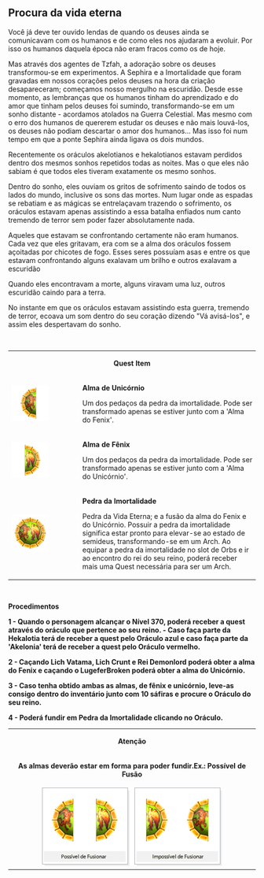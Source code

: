 ## Procura da vida eterna

<html>
  <head>
    <meta charset="utf-8" />
    <meta name="viewport" content="width=device-width" />
  </head>
  <body>
<p>Você já deve ter ouvido lendas de quando os deuses ainda se comunicavam com os humanos e de como eles nos ajudaram a evoluir. Por isso os humanos daquela época não eram fracos como os de hoje.</p>
<p>Mas através dos agentes de Tzfah, a adoração sobre os deuses transformou-se em experimentos. A Sephira e a Imortalidade que foram gravadas em nossos corações pelos deuses na hora da criação desapareceram; começamos nosso mergulho na escuridão. Desde esse momento, as lembranças que os humanos tinham do aprendizado e do amor que tinham pelos deuses foi sumindo, transformando-se em um sonho distante - acordamos atolados na Guerra Celestial. Mas mesmo com o erro dos humanos de quererem estudar os deuses e não mais louvá-los, os deuses não podiam descartar o amor dos humanos... Mas isso foi num tempo em que a ponte Sephira ainda ligava os dois mundos. </p>
<p>Recentemente os oráculos akelotianos e hekalotianos estavam perdidos dentro dos mesmos sonhos repetidos todas as noites. Mas o que eles não sabiam é que todos eles tiveram exatamente os mesmo sonhos.</p>
<p>Dentro do sonho, eles ouviam os gritos de sofrimento saindo de todos os lados do mundo, inclusive os sons das mortes. Num lugar onde as espadas se rebatiam e as mágicas se entrelaçavam trazendo o sofrimento, os oráculos estavam apenas assistindo a essa batalha enfiados num canto tremendo de terror sem poder fazer absolutamente nada.</p>
<p>Aqueles que estavam se confrontando certamente não eram humanos. Cada vez que eles gritavam, era com se a alma dos oráculos fossem açoitadas por chicotes de fogo. Esses seres possuíam asas e entre os que estavam confrontando alguns exalavam um brilho e outros exalavam a escuridão</p>
<p>Quando eles encontravam a morte, alguns viravam uma luz, outros escuridão caindo para a terra.</p>
<p>No instante em que os oráculos estavam assistindo esta guerra, tremendo de terror, ecoava um som dentro do seu coração dizendo "Vá avisá-los", e assim eles despertavam do sonho.</p>
<br>
<table border="0" cellpadding="0" cellspacing="0"> 
	<tr>
		<td colspan="2" align="center"><p><strong>Quest Item</strong></p></td>			
	</tr>		
	<tr>
		<td width="130px"><img src="./Quests-Especiais-files/Procura-da-Vida-Eterna-files/wyd_img_procura-da-vida-eterna-1.gif"></td>
		<td><p><strong>Alma de Unicórnio</strong></p> 
			<p>Um dos pedaços da pedra da imortalidade. Pode ser transformado apenas se estiver junto com a 'Alma do Fenix'.</p>
		</td>
	</tr>
	<tr>
		<td width="130px"><img src="./Quests-Especiais-files/Procura-da-Vida-Eterna-files/wyd_img_procura-da-vida-eterna-2.gif"></td>
		<td><p><strong>Alma de Fênix</strong></p> 
			<p>Um dos pedaços da pedra da imortalidade. Pode ser transformado apenas se estiver junto com a 'Alma do Unicórnio'.</p>
		</td>
	</tr>
	<tr>
		<td width="130px"><img src="./Quests-Especiais-files/Procura-da-Vida-Eterna-files/wyd_img_procura-da-vida-eterna-3.gif"></td>
		<td><p><strong>Pedra da Imortalidade</strong></p> 
			<p>Pedra da Vida Eterna; e a fusão da alma do Fenix e do Unicórnio. Possuir a pedra da imortalidade significa estar pronto para elevar-se ao estado de semideus, transformando-se em um Arch. Ao equipar a pedra da imortalidade no slot de Orbs e ir ao encontro do rei do seu reino, poderá receber mais uma Quest necessária para ser um Arch.</p>
		</td>
	</tr>
</table>
<br>
<p><strong>Procedimentos<strong></p>
<p>1 - Quando o personagem alcançar o Nível 370, poderá receber a quest através do oráculo que pertence ao seu reino.
- Caso faça parte da Hekalotia terá de receber a quest pelo Oráculo azul e caso faça parte da 'Akelonia' terá de receber a quest pelo Oráculo vermelho.</p>
<p>2 - Caçando Lich Vatama, Lich Crunt e Rei Demonlord poderá obter a alma do Fenix e caçando o LugeferBroken poderá obter a alma do Unicórnio.</p>
<p>3 - Caso tenha obtido ambas as almas, de fênix e unicórnio, leve-as consigo dentro do inventário junto com 10 sáfiras e procure o Oráculo do seu reino.</p>
<p>4 - Poderá fundir em Pedra da Imortalidade clicando no Oráculo.</p>
<table border="0" cellpadding="0" cellspacing="0" align="center"> 
	<tr>
		<td align="center"><p><strong>Atenção</strong></p></td>			
	</tr>	
	<tr>
		<td align="center"><p>As almas deverão estar em forma para poder fundir.Ex.: Possível de Fusão</p></td>			
	</tr>	
	<tr>
		<td align="center" width="600px"><img src="./Quests-Especiais-files/Procura-da-Vida-Eterna-files/wyd_img_procura-da-vida-eterna-4.gif"></td>
	</tr>
</table>
  </body>
</html>
